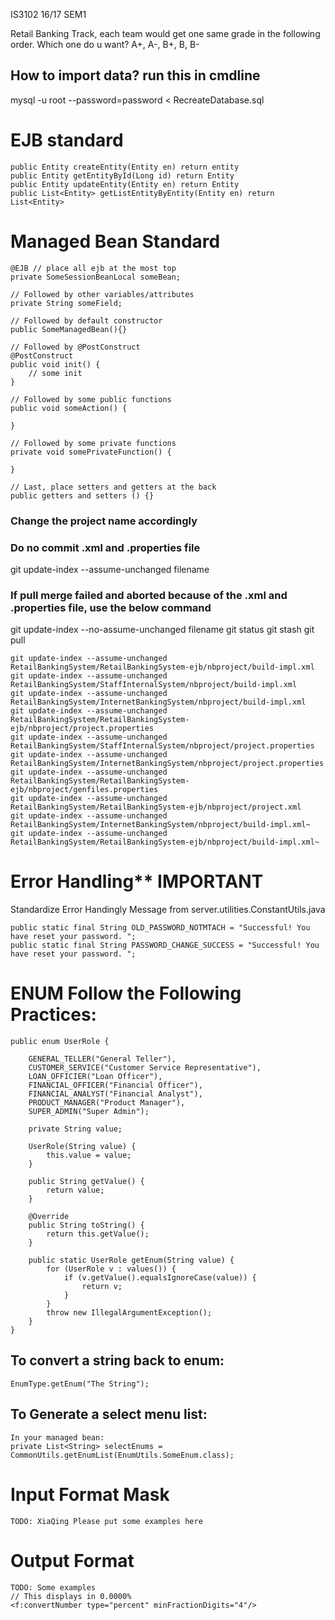 IS3102 16/17 SEM1

Retail Banking Track, each team would get one same grade in the following order. Which one do u want?
A+, A-, B+, B, B-

## How to import data? run this in cmdline ##
mysql -u root --password=password < RecreateDatabase.sql

# EJB standard

    public Entity createEntity(Entity en) return entity
    public Entity getEntityById(Long id) return Entity
    public Entity updateEntity(Entity en) return Entity
    public List<Entity> getListEntityByEntity(Entity en) return List<Entity>

# Managed Bean Standard

    @EJB // place all ejb at the most top
    private SomeSessionBeanLocal someBean;

    // Followed by other variables/attributes
    private String someField;

    // Followed by default constructor
    public SomeManagedBean(){}

    // Followed by @PostConstruct
    @PostConstruct
    public void init() {
        // some init
    }

    // Followed by some public functions
    public void someAction() {

    }

    // Followed by some private functions
    private void somePrivateFunction() {

    }

    // Last, place setters and getters at the back
    public getters and setters () {}

### Change the project name accordingly ###

### Do no commit .xml and .properties file ###
git update-index --assume-unchanged filename
### If pull merge failed and aborted because of the .xml and .properties file, use the below command ###
git update-index --no-assume-unchanged filename
git status
git stash
git pull

    git update-index --assume-unchanged RetailBankingSystem/RetailBankingSystem-ejb/nbproject/build-impl.xml
    git update-index --assume-unchanged RetailBankingSystem/StaffInternalSystem/nbproject/build-impl.xml
    git update-index --assume-unchanged RetailBankingSystem/InternetBankingSystem/nbproject/build-impl.xml
    git update-index --assume-unchanged RetailBankingSystem/RetailBankingSystem-ejb/nbproject/project.properties
    git update-index --assume-unchanged RetailBankingSystem/StaffInternalSystem/nbproject/project.properties
    git update-index --assume-unchanged RetailBankingSystem/InternetBankingSystem/nbproject/project.properties
    git update-index --assume-unchanged RetailBankingSystem/RetailBankingSystem-ejb/nbproject/genfiles.properties
    git update-index --assume-unchanged RetailBankingSystem/RetailBankingSystem-ejb/nbproject/project.xml
    git update-index --assume-unchanged RetailBankingSystem/InternetBankingSystem/nbproject/build-impl.xml~
    git update-index --assume-unchanged RetailBankingSystem/RetailBankingSystem-ejb/nbproject/build-impl.xml~


# Error Handling** IMPORTANT #
Standardize Error Handingly Message from server.utilities.ConstantUtils.java

	public static final String OLD_PASSWORD_NOTMTACH = "Successful! You have reset your password. ";
    public static final String PASSWORD_CHANGE_SUCCESS = "Successful! You have reset your password. ";


# ENUM Follow the Following Practices: #
	public enum UserRole {

        GENERAL_TELLER("General Teller"),
        CUSTOMER_SERVICE("Customer Service Representative"),
        LOAN_OFFICIER("Loan Officer"),
        FINANCIAL_OFFICER("Financial Officer"),
        FINANCIAL_ANALYST("Financial Analyst"),
        PRODUCT_MANAGER("Product Manager"),
        SUPER_ADMIN("Super Admin");
        
        private String value;

        UserRole(String value) {
            this.value = value;
        }

        public String getValue() {
            return value;
        }

        @Override
        public String toString() {
            return this.getValue();
        }

        public static UserRole getEnum(String value) {
            for (UserRole v : values()) {
                if (v.getValue().equalsIgnoreCase(value)) {
                    return v;
                }
            }
            throw new IllegalArgumentException();
        }
    }

## To convert a string back to enum: ##
	EnumType.getEnum("The String");

## To Generate a select menu list: ##
	In your managed bean:
	private List<String> selectEnums = CommonUtils.getEnumList(EnumUtils.SomeEnum.class);

# Input Format Mask #
	TODO: XiaQing Please put some examples here

# Output Format #
	TODO: Some examples
	// This displays in 0.0000% 
	<f:convertNumber type="percent" minFractionDigits="4"/>

